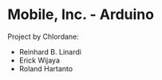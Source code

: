 # Mobile, Inc. - Arduino

Project by Chlordane:
- Reinhard B. Linardi
- Erick Wijaya
- Roland Hartanto